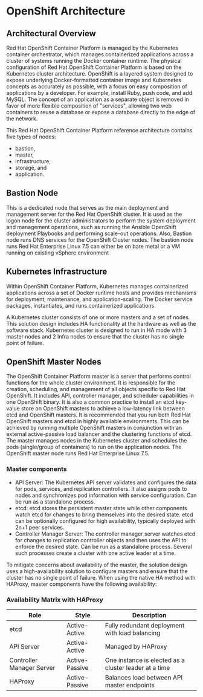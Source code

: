 # OpenShift Architecture

## Architectural Overview

Red Hat OpenShift Container Platform is managed by the Kubernetes container orchestrator, which manages containerized applications across a cluster of systems running the Docker container runtime. The physical configuration of Red Hat OpenShift Container Platform is based on the Kubernetes cluster architecture. OpenShift is a layered system designed to expose underlying Docker-formatted container image and Kubernetes concepts as accurately as possible, with a focus on easy composition of applications by a developer. For example, install Ruby, push code, and add MySQL. The concept of an application as a separate object is removed in favor of more flexible composition of "services", allowing two web containers to reuse a database or expose a database directly to the edge of the network.

This Red Hat OpenShift Container Platform reference architecture contains five types of nodes: 

- bastion, 
- master, 
- infrastructure, 
- storage, and 
- application.

## Bastion Node

This is a dedicated node that serves as the main deployment and management server for the Red Hat OpenShift cluster. It is used as the logon node for the cluster administrators to perform the system deployment and management operations, such as running the Ansible OpenShift deployment Playbooks and performing scale-out operations. Also, Bastion node runs DNS services for the OpenShift Cluster nodes. The bastion node runs Red Hat Enterprise Linux 7.5 can either be on bare metal or a VM running on existing vSphere environment

## Kubernetes Infrastructure

Within OpenShift Container Platform, Kubernetes manages containerized applications across a set of Docker runtime hosts and provides mechanisms for deployment, maintenance, and application-scaling. The Docker service packages, instantiates, and runs containerized applications.

A Kubernetes cluster consists of one or more masters and a set of nodes. This solution design includes HA functionality at the hardware as well as the software stack. Kubernetes cluster is designed to run in HA mode with 3 master nodes and 2 Infra nodes to ensure that the cluster has no single point of failure.

## OpenShift Master Nodes

The OpenShift Container Platform master is a server that performs control functions for the whole cluster environment. It is responsible for the creation, scheduling, and management of all objects specific to Red Hat OpenShift. It includes API, controller manager, and scheduler capabilities in one OpenShift binary. It is also a common practice to install an etcd key-value store on OpenShift masters to achieve a low-latency link between etcd and OpenShift masters. It is recommended that you run both Red Hat OpenShift masters and etcd in highly available environments. This can be achieved by running multiple OpenShift masters in conjunction with an external active-passive load balancer and the clustering functions of etcd. The master manages nodes in the Kubernetes cluster and schedules the pods (single/group of containers) to run on the application nodes. The OpenShift master node runs Red Hat Enterprise Linux 7.5.

### Master components

- API Server: The Kubernetes API server validates and configures the data for pods, services, and replication controllers. It also assigns pods to nodes and synchronizes pod information with service configuration. Can be run as a standalone process.
- etcd: etcd stores the persistent master state while other components watch etcd for changes to bring themselves into the desired state. etcd can be optionally configured for high availability, typically deployed with 2n+1 peer services.
- Controller Manager Server: The controller manager server watches etcd for changes to replication controller objects and then uses the API to enforce the desired state. Can be run as a standalone process. Several such processes create a cluster with one active leader at a time.

To mitigate concerns about availability of the master, the solution design uses a high-availability solution to configure masters and ensure that the cluster has no single point of failure. When using the native HA method with HAProxy, master components have the following availability:

###  Availability Matrix with HAProxy

| Role | Style | Description |
| --- | --- | --- |
| etcd | Active-Active | Fully redundant deployment with load balancing |
| API Server | Active-Active | Managed by HAProxy |
| Controller Manager Server | Active-Passive | One instance is elected as a cluster leader at a time |
| HAProxy | Active-Passive | Balances load between API master endpoints |




